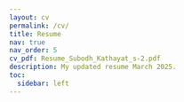 ```yaml
---
layout: cv
permalink: /cv/
title: Resume
nav: true
nav_order: 5
cv_pdf: Resume_Subodh_Kathayat_s-2.pdf
description: My updated resume March 2025.
toc:
  sidebar: left
---
```


